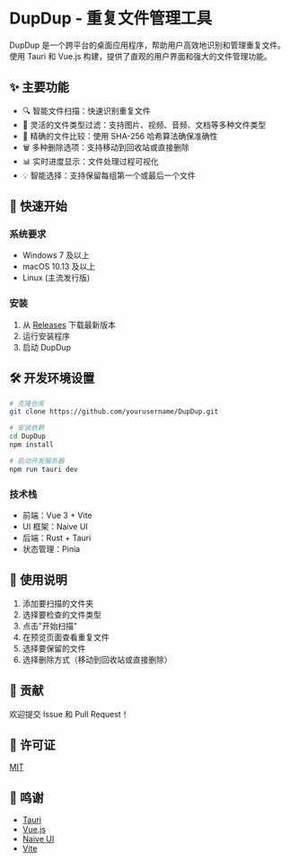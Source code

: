 # DupDup - 重复文件管理工具

DupDup 是一个跨平台的桌面应用程序，帮助用户高效地识别和管理重复文件。使用 Tauri 和 Vue.js 构建，提供了直观的用户界面和强大的文件管理功能。

## ✨ 主要功能

- 🔍 智能文件扫描：快速识别重复文件
- 📁 灵活的文件类型过滤：支持图片、视频、音频、文档等多种文件类型
- 🎯 精确的文件比较：使用 SHA-256 哈希算法确保准确性
- 🗑️ 多种删除选项：支持移动到回收站或直接删除
- 📊 实时进度显示：文件处理过程可视化
- 💡 智能选择：支持保留每组第一个或最后一个文件

## 🚀 快速开始

### 系统要求

- Windows 7 及以上
- macOS 10.13 及以上
- Linux (主流发行版)

### 安装

1. 从 [Releases](https://github.com/yourusername/DupDup/releases) 下载最新版本
2. 运行安装程序
3. 启动 DupDup

## 🛠️ 开发环境设置

```bash
# 克隆仓库
git clone https://github.com/yourusername/DupDup.git

# 安装依赖
cd DupDup
npm install

# 启动开发服务器
npm run tauri dev
```

### 技术栈

- 前端：Vue 3 + Vite
- UI 框架：Naive UI
- 后端：Rust + Tauri
- 状态管理：Pinia

## 📝 使用说明

1. 添加要扫描的文件夹
2. 选择要检查的文件类型
3. 点击"开始扫描"
4. 在预览页面查看重复文件
5. 选择要保留的文件
6. 选择删除方式（移动到回收站或直接删除）

## 🤝 贡献

欢迎提交 Issue 和 Pull Request！

## 📄 许可证

[MIT](LICENSE)

## 🙏 鸣谢

- [Tauri](https://tauri.app/)
- [Vue.js](https://vuejs.org/)
- [Naive UI](https://www.naiveui.com/)
- [Vite](https://vitejs.dev/)
